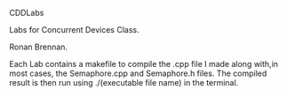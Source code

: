 CDDLabs


Labs for Concurrent Devices Class.




Ronan Brennan.




Each Lab contains a makefile to compile the .cpp file I made along with,in most cases, the Semaphore.cpp and Semaphore.h files. The compiled result is then run using ./(executable file name) in the terminal.
